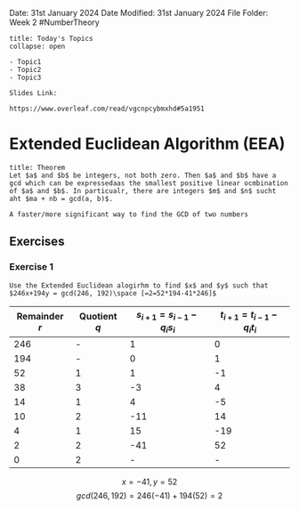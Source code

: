 Date: 31st January 2024
Date Modified: 31st January 2024
File Folder: Week 2
#NumberTheory

```ad-abstract
title: Today's Topics
collapse: open

- Topic1
- Topic2
- Topic3

```

```ad-important
Slides Link:

https://www.overleaf.com/read/vgcnpcybmxhd#5a1951
```

# Extended Euclidean Algorithm (EEA)

```ad-summary
title: Theorem
Let $a$ and $b$ be integers, not both zero. Then $a$ and $b$ have a gcd which can be expressedaas the smallest positive linear ocmbination of $a$ and $b$. In particualr, there are integers $m$ and $n$ sucht aht $ma + nb = gcd(a, b)$.
```

```ad-note
A faster/more significant way to find the GCD of two numbers
```
## Exercises

### Exercise 1

```ad-question
Use the Extended Euclidean alogirhm to find $x$ and $y$ such that $246x+194y = gcd(246, 192)\space [=2=52*194-41*246]$
```


| **Remainder** $r$ | **Quotient** $q$ | $s_{i+1} = s_{i-1}-q_is_i$ | $t_{i+1}=t_{i-1}-q_it_i$ |
| ----------------- | ---------------- | -------------------------- | ------------------------ |
| 246               | -                | 1                          | 0                        |
| 194               | -                | 0                          | 1                        |
| 52                | 1                | 1                          | -1                       |
| 38                | 3                | -3                         | 4                        |
| 14                | 1                | 4                          | -5                       |
| 10                | 2                | -11                        | 14                       |
| 4                 | 1                | 15                         | -19                      |
| 2                 | 2                | -41                        | 52                       |
| 0                  | 2                 | -                           | -                         |
$$x = -41, y = 52$$
$$gcd(246, 192) = 246(-41) + 194(52) = 2$$

